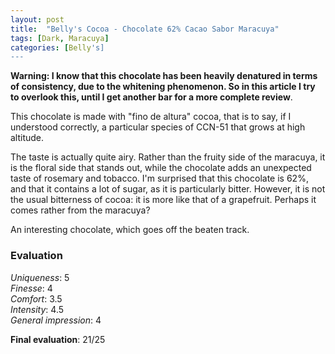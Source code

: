 ```yaml
---
layout: post
title:  "Belly's Cocoa - Chocolate 62% Cacao Sabor Maracuya"
tags: [Dark, Maracuya] 
categories: [Belly's]
---
```


**Warning: I know that this chocolate has been heavily denatured in terms of consistency, due to the whitening phenomenon. So in this article I try to overlook this, until I get another bar for a more complete review**.

This chocolate is made with "fino de altura" cocoa, that is to say, if I understood correctly, a particular species of CCN-51 that grows at high altitude. 

The taste is actually quite airy. Rather than the fruity side of the maracuya, it is the floral side that stands out, while the chocolate adds an unexpected taste of rosemary and tobacco. 
I'm surprised that this chocolate is 62%, and that it contains a lot of sugar, as it is particularly bitter. However, it is not the usual bitterness of cocoa: it is more like that of a grapefruit. Perhaps it comes rather from the maracuya?

An interesting chocolate, which goes off the beaten track.



### Evaluation

_Uniqueness_: 5  
_Finesse_: 4  
_Comfort_: 3.5  
_Intensity_: 4.5  
_General impression_: 4

**Final evaluation**: 21/25
